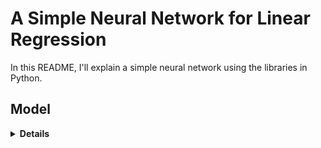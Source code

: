 # A Simple Neural Network for Linear Regression

In this README, I'll explain a simple neural network using the libraries in Python.

## Model

<details>
<summary><strong>Details</strong></summary>

<details>
<summary><strong>Neurons:</strong> 2</summary>

- **Activation Function(s):** ReLU
- **Input:** \( X \)
- **Output:** \( Y \)
- **Weights:** \( w_1, w_2, w_3, w_4 \)
- **Biases:** \( b_1, b_2, b_3 \)
</details>

<details>
<summary><strong>Forward Pass:</strong></summary>

$$
a = x \cdot w_1 + b_1
$$

$$
b = x \cdot w_2 + b_2
$$

</details>

<details>
<summary><strong>Output:</strong></summary>

$$
\hat{y} = \text{ReLU}(a) \cdot w_3 + \text{ReLU}(b) \cdot w_4 + b_3
$$

</details>

</details>
